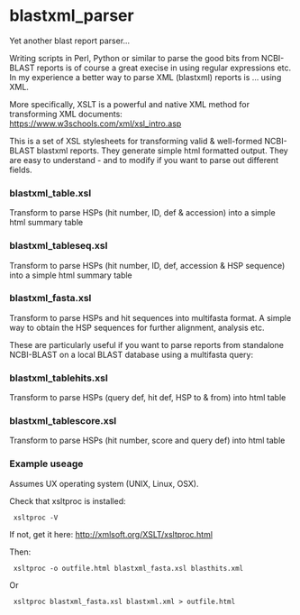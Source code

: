 # blastxml_parser

Yet another blast report parser... 

Writing scripts in Perl, Python or similar to parse the good bits from NCBI-BLAST reports is of course a great execise in using regular expressions etc. In my experience a better way to parse XML (blastxml) reports is ... using XML.

More specifically, XSLT is a powerful and native XML method for transforming XML documents:
https://www.w3schools.com/xml/xsl_intro.asp 

This is a set of XSL stylesheets for transforming valid & well-formed NCBI-BLAST blastxml reports. They generate simple html formatted output. They are easy to understand - and to modify if you want to parse out different fields.

### blastxml_table.xsl
Transform to parse HSPs (hit number, ID, def & accession) into a simple html summary table

### blastxml_tableseq.xsl
Transform to parse HSPs (hit number, ID, def, accession & HSP sequence) into a simple html summary table

### blastxml_fasta.xsl
Transform to parse HSPs and hit sequences into multifasta format.
A simple way to obtain the HSP sequences for further alignment, analysis etc.

These are particularly useful if you want to parse reports from standalone NCBI-BLAST on a local BLAST database using a multifasta query:

### blastxml_tablehits.xsl
Transform to parse HSPs (query def, hit def, HSP to & from) into html table

### blastxml_tablescore.xsl
Transform to parse HSPs (hit number, score and query def) into html table

### Example useage

Assumes UX operating system (UNIX, Linux, OSX).

Check that xsltproc is installed:

     xsltproc -V

If not, get it here:
http://xmlsoft.org/XSLT/xsltproc.html

Then:

     xsltproc -o outfile.html blastxml_fasta.xsl blasthits.xml
Or

     xsltproc blastxml_fasta.xsl blastxml.xml > outfile.html

